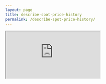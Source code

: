 ```yaml
---
layout: page
title: describe-spot-price-history
permalink: /describe-spot-price-history/
---
```


<iframe src="https://docs.google.com/spreadsheets/d/e/2PACX-1vRulZKQ7s5AF8MneY70J3JgGaCTHRacww6n1wI9GZbM7njTCODEci6p2mKLiiRNffSn1v01EAKnDFXb/pubhtml?widget=true&amp;headers=false"></iframe>
